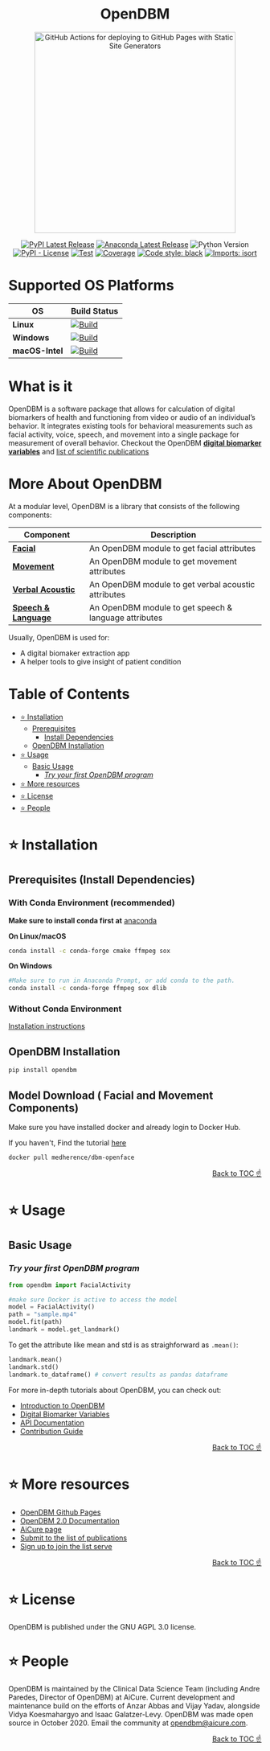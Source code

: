 <h1 align="center">
OpenDBM
</h1>

<div align="center">
  <img width="400" alt="GitHub Actions for deploying to GitHub Pages with Static Site Generators" src="https://raw.githubusercontent.com/AiCure/open_dbm/master/images/odbm.png">

[![PyPI Latest Release](https://img.shields.io/pypi/v/opendbm?style=plastic)](https://pypi.org/project/opendbm/)
[![Anaconda Latest Release](https://img.shields.io/badge/Anaconda.org-1.4.3-blue.svg?style=plastic)](https://anaconda.org/r/r-odbc)
![Python Version](https://img.shields.io/badge/python-3.8-blue)
[![PyPI - License](https://img.shields.io/pypi/l/odbm?style=plastic)](https://github.com/AiCure/open_dbm/blob/master/license.txt)
[![Test](https://raw.githubusercontent.com/AiCure/open_dbm/master/images/badges/test_status.svg)](https://github.com/AiCure/open_dbm/actions/workflows/open_dbm-code-checking.yml?query=branch%3Amaster++)
[![Coverage](https://raw.githubusercontent.com/AiCure/open_dbm/master/images/badges/code_coverage.svg)](https://github.com/AiCure/open_dbm/actions/workflows/open_dbm-code-checking.yml?query=branch%3Amaster++)
[![Code style: black](https://img.shields.io/badge/code%20style-black-000000.svg?style=flat)](https://github.com/psf/black)
[![Imports: isort](https://img.shields.io/badge/%20imports-isort-%231674b1?style=flat&labelColor=ef8336)](https://pycqa.github.io/isort/)
</div>

# Supported OS Platforms

OS                    | Build Status
----------------------------- | --------------------------------------------------------------------------------------------------------------------------------------------------------------------------------
**Linux**                 | [![Build](https://raw.githubusercontent.com/AiCure/open_dbm/master/images/badges/linux_status.svg)](https://github.com/AiCure/open_dbm/actions/workflows/open_dbm-build-checking.yml)
**Windows**                 | [![Build](https://raw.githubusercontent.com/AiCure/open_dbm/master/images/badges/windows_status.svg)](https://github.com/AiCure/open_dbm/actions/workflows/open_dbm-build-checking.yml)
**macOS-Intel**                 | [![Build](https://raw.githubusercontent.com/AiCure/open_dbm/master/images/badges/macos_status.svg)](https://github.com/AiCure/open_dbm/actions/workflows/open_dbm-build-checking.yml)


# What is it
OpenDBM is a software package that allows for calculation of digital 
biomarkers of health and functioning from video or audio of an individual’s 
behavior. It integrates existing tools for behavioral measurements such as
facial activity, voice, speech, and movement into a single package for measurement 
of overall behavior.  Checkout the OpenDBM [**digital biomarker variables**](https://aicure.github.io/open_dbm/docs/biomaker-variables) and [list of scientific publications](https://docs.google.com/spreadsheets/d/1p22VDBA6A7md5335oqAtzSV3NUs0fFb7aufQH2cqhyQ/edit#gid=0)

# More About OpenDBM

At a modular level, OpenDBM is a library that consists of the following components:

| Component | Description |
| ---- | --- |
| [**Facial**](https://aicure.github.io/open_dbm/api/facial-activity-api) | An OpenDBM module to get facial attributes |
| [**Movement**](https://aicure.github.io/open_dbm/api/movement-api) | An OpenDBM module to get movement attributes |
| [**Verbal Acoustic**](https://aicure.github.io/open_dbm/api/verbal-acoustics-api) | An OpenDBM module to get verbal acoustic attributes  |
| [**Speech & Language**](https://aicure.github.io/open_dbm/api/speech-api) | An OpenDBM module to get speech & language attributes |

Usually, OpenDBM is used for:

- A digital biomaker extraction app
- A helper tools to give insight of patient condition

# Table of Contents

<!-- START doctoc generated TOC please keep comment here to allow auto update -->
<!-- DON'T EDIT THIS SECTION, INSTEAD RE-RUN doctoc TO UPDATE -->

- [⭐️ Installation](#%EF%B8%8F-installation)
  - [Prerequisites](#prerequisites)
    - [Install Dependencies](#install-dependencies)
  - [OpenDBM Installation](#opendbm-installation)
- [⭐️ Usage](#%EF%B8%8F-usage)
  - [Basic Usage](#basic-usage)
    - [*Try your first OpenDBM program*](#try-your-first-opendbm-program)
- [⭐️ More resources](#%EF%B8%8F-more-resources)
- [⭐️ License](#%EF%B8%8F-license)
- [⭐️ People](#%EF%B8%8F-people)

<!-- END doctoc generated TOC please keep comment here to allow auto update -->

# ⭐️ Installation

## Prerequisites (Install Dependencies)
### With Conda Environment (recommended)
**Make sure to install conda first at** [anaconda](https://www.anaconda.com/)

**On Linux/macOS**
```bash
conda install -c conda-forge cmake ffmpeg sox
```
**On Windows**
```bash
#Make sure to run in Anaconda Prompt, or add conda to the path.
conda install -c conda-forge ffmpeg sox dlib
```
### Without Conda Environment
[Installation instructions](https://aicure.github.io/open_dbm/docs/dependencies-installation)
## OpenDBM Installation
```bash
pip install opendbm 
```

## Model Download ( Facial and Movement Components)
Make sure you have installed docker and already login to Docker Hub. 

If you haven't, Find the tutorial [here](https://aicure.github.io/open_dbm/docs/openface-docker-installation)
```bash
docker pull medherence/dbm-openface
```

<div align="right">
<a href="#table-of-contents">Back to TOC ☝️</a>
</div>

# ⭐️ Usage
## Basic Usage
### *Try your first OpenDBM program*
```python
from opendbm import FacialActivity

#make sure Docker is active to access the model
model = FacialActivity()
path = "sample.mp4"
model.fit(path)
landmark = model.get_landmark()
```

To get the attribute like mean and std is as straighforward as `.mean()`:

```python
landmark.mean()
landmark.std()
landmark.to_dataframe() # convert results as pandas dataframe
```


For more in-depth tutorials about OpenDBM, you can check out:

-   [Introduction to OpenDBM](https://aicure.github.io/open_dbm/docs/getting-started)
-   [Digital Biomarker Variables](https://aicure.github.io/open_dbm/docs/biomaker-variables)
-   [API Documentation](https://aicure.github.io/open_dbm/api/api-doc)
-   [Contribution Guide](https://aicure.github.io/open_dbm/extras/extras)

<div align="right">
<a href="#table-of-contents">Back to TOC ☝️</a>
</div>

# ⭐️ More resources
-   [OpenDBM Github Pages](https://aicure.github.io/open_dbm/)
-   [OpenDBM 2.0 Documentation](https://docs.google.com/document/d/1zek5fBvOZ_OwPYpsD6pso4u1N4K-ZuTO7j9ycHJSB-s/edit?usp=sharing)
-   [AiCure page](https://aicure.com/opendbm/)
-   [Submit to the list of publications](https://docs.google.com/forms/d/e/1FAIpQLScVDFF8Kkl_C4iq6N6-T6m4JwwPmFIt-Wwa70DgL4L4eGLaeA/viewform?vc=0&c=0&w=1&flr=0)
-   [Sign up to join the list serve](https://docs.google.com/forms/d/e/1FAIpQLScKUCdYdK9UTd569IuF3O8Q2A9fXuMJ5z9wXbX4r5yzcwfphQ/viewform?fbzx=-1747756377554914236&pli=1)

<div align="right">
<a href="#table-of-contents">Back to TOC ☝️</a>
</div>

# ⭐️ License
OpenDBM is published under the GNU AGPL 3.0 license.


# ⭐️ People
OpenDBM is maintained by the Clinical Data Science Team (including Andre Paredes, Director of OpenDBM) at AiCure. Current development and maintenance build on the efforts of Anzar Abbas and Vijay Yadav, alongside Vidya Koesmahargyo and Isaac Galatzer-Levy.  OpenDBM was made open source in October 2020. Email the community at opendbm@aicure.com.

<div align="right">
<a href="#table-of-contents">Back to TOC ☝️</a>
</div>




